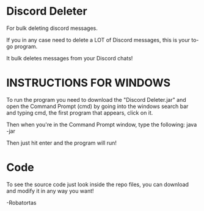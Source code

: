 # Discord Deleter
For bulk deleting discord messages.

If you in any case need to delete a LOT of Discord messages, this is
your to-go program.

It bulk deletes messages from your Discord chats!

# INSTRUCTIONS FOR WINDOWS
To run the program you need to download the "Discord Deleter.jar" and open the Command Prompt (cmd)
by going into the windows search bar and typing cmd, the first program that appears, click on it.

Then when you're in the Command Prompt window, type the following: java -jar <drag the program to the window>

Then just hit enter and the program will run!

# Code
To see the source code just look inside the repo files, you can download and modify it in any way you want!

-Robatortas